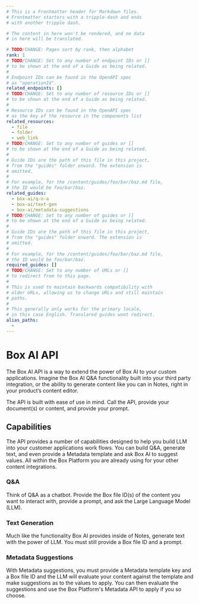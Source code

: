 ```yaml
---
# This is a Frontmatter header for Markdown files.
# Frontmatter starters with a tripple-dash and ends
# with another tripple dash.

# The content in here won't be rendered, and no data
# in here will be translated.

# TODO/CHANGE: Pages sort by rank, then alphabet
rank: 1
# TODO/CHANGE: Set to any number of endpoint IDs or []
# to be shown at the end of a Guide as being related.
#
# Endpoint IDs can be found in the OpenAPI spec
# as "operationId".
related_endpoints: []
# TODO/CHANGE: Set to any number of resource IDs or []
# to be shown at the end of a Guide as being related.
#
# Resource IDs can be found in the OpenAPI spec
# as the key of the resource in the components list
related_resources:
  - file
  - folder
  - web_link
# TODO/CHANGE: Set to any number of guides or []
# to be shown at the end of a Guide as being related.
#
# Guide IDs are the path of this file in this project,
# from the "guides" folder onward. The extension is
# omitted.
#
# For example, for the /content/guides/foo/bar/baz.md file,
# the ID would be foo/bar/baz.
related_guides:
  - box-ai/q-n-a
  - box-ai/text-gen
  - box-ai/metadata-suggestions
# TODO/CHANGE: Set to any number of guides or []
# to be shown at the end of a Guide as being related.
#
# Guide IDs are the path of this file in this project,
# from the "guides" folder onward. The extension is
# omitted.
#
# For example, for the /content/guides/foo/bar/baz.md file,
# the ID would be foo/bar/baz.
required_guides: []
# TODO/CHANGE: Set to any number of URLs or []
# to redirect from to this page.
#
# This is used to maintain backwards compatibility with
# older URLs, allowing us to change URLs and still maintain
# paths.
#
# This generally only works for the primary locale,
# in this case English. Translared guides wont redirect.
alias_paths:
  -
---
```


# Box AI API

The Box AI API is a way to extend the power of Box AI to your custom
applications. Imagine the Box AI Q&A functionality built into your third party
integration, or the ability to generate content like you can in Notes, right in
your product’s content editor.

The API is built with ease of use in mind. Call the API, provide your
document(s) or content, and provide your prompt. 

## Capabilities

The API provides a number of capabilities designed to help you build LLM into
your customer applications work flows. You can build Q&A, generate text, and
even provide a Metadata template and ask Box AI to suggest values. All within
the Box Platform you are already using for your other content integrations.

### Q&A

Think of Q&A as a chatbot. Provide the Box file ID(s) of the content you want
to interact with, provide a prompt, and ask the Large Language Model (LLM). 

### Text Generation

Much like the functionality Box AI provides inside of Notes, generate text with
the power of LLM. You must still provide a Box file ID and a prompt.

### Metadata Suggestions

With Metadata suggestions, you must provide a Metadata template key and a Box
file ID and the LLM will evaluate your content against the template and make
suggestions as to the values to apply. You can then evaluate the suggestions
and use the Box Platform's Metadata API to apply if you so choose.